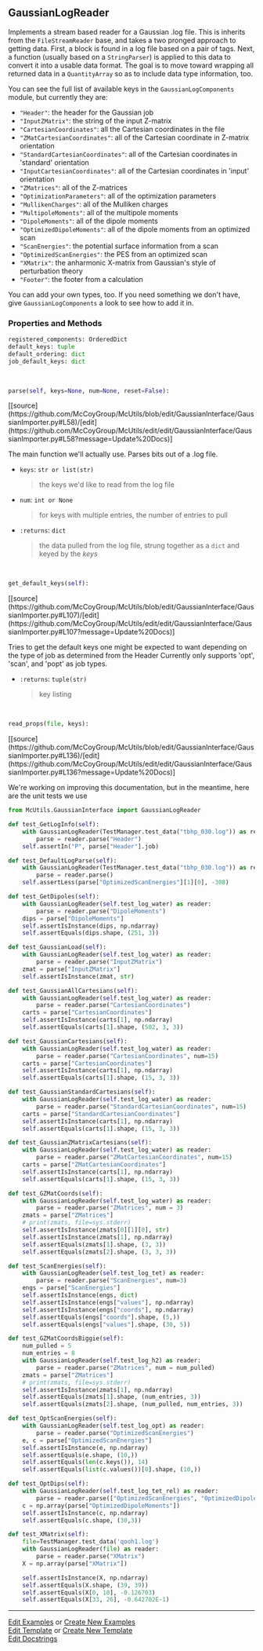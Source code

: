 ## <a id="McUtils.GaussianInterface.GaussianImporter.GaussianLogReader">GaussianLogReader</a>
Implements a stream based reader for a Gaussian .log file.
This is inherits from the `FileStreamReader` base, and takes a two pronged approach to getting data.
First, a block is found in a log file based on a pair of tags.
Next, a function (usually based on a `StringParser`) is applied to this data to convert it into a usable data format.
The goal is to move toward wrapping all returned data in a `QuantityArray` so as to include data type information, too.

You can see the full list of available keys in the `GaussianLogComponents` module, but currently they are:
* `"Header"`: the header for the Gaussian job
* `"InputZMatrix"`: the string of the input Z-matrix
* `"CartesianCoordinates"`: all the Cartesian coordinates in the file
* `"ZMatCartesianCoordinates"`: all of the Cartesian coordinate in Z-matrix orientation
* `"StandardCartesianCoordinates"`: all of the Cartesian coordinates in 'standard' orientation
* `"InputCartesianCoordinates"`: all of the Cartesian coordinates in 'input' orientation
* `"ZMatrices"`: all of the Z-matrices
* `"OptimizationParameters"`: all of the optimization parameters
* `"MullikenCharges"`: all of the Mulliken charges
* `"MultipoleMoments"`: all of the multipole moments
* `"DipoleMoments"`: all of the dipole moments
* `"OptimizedDipoleMoments"`: all of the dipole moments from an optimized scan
* `"ScanEnergies"`: the potential surface information from a scan
* `"OptimizedScanEnergies"`: the PES from an optimized scan
* `"XMatrix"`: the anharmonic X-matrix from Gaussian's style of perturbation theory
* `"Footer"`: the footer from a calculation

You can add your own types, too.
If you need something we don't have, give `GaussianLogComponents` a look to see how to add it in.

### Properties and Methods
```python
registered_components: OrderedDict
default_keys: tuple
default_ordering: dict
job_default_keys: dict
```
<a id="McUtils.GaussianInterface.GaussianImporter.GaussianLogReader.parse" class="docs-object-method">&nbsp;</a> 
```python
parse(self, keys=None, num=None, reset=False): 
```
<div class="docs-source-link" markdown="1">
[[source](https://github.com/McCoyGroup/McUtils/blob/edit/GaussianInterface/GaussianImporter.py#L58)/[edit](https://github.com/McCoyGroup/McUtils/edit/edit/GaussianInterface/GaussianImporter.py#L58?message=Update%20Docs)]
</div>

The main function we'll actually use. Parses bits out of a .log file.
- `keys`: `str or list(str)`
    >the keys we'd like to read from the log file
- `num`: `int or None`
    >for keys with multiple entries, the number of entries to pull
- `:returns`: `dict`
    >the data pulled from the log file, strung together as a `dict` and keyed by the _keys_

<a id="McUtils.GaussianInterface.GaussianImporter.GaussianLogReader.get_default_keys" class="docs-object-method">&nbsp;</a> 
```python
get_default_keys(self): 
```
<div class="docs-source-link" markdown="1">
[[source](https://github.com/McCoyGroup/McUtils/blob/edit/GaussianInterface/GaussianImporter.py#L107)/[edit](https://github.com/McCoyGroup/McUtils/edit/edit/GaussianInterface/GaussianImporter.py#L107?message=Update%20Docs)]
</div>

Tries to get the default keys one might be expected to want depending on the type of job as determined from the Header
        Currently only supports 'opt', 'scan', and 'popt' as job types.
- `:returns`: `tuple(str)`
    >key listing

<a id="McUtils.GaussianInterface.GaussianImporter.GaussianLogReader.read_props" class="docs-object-method">&nbsp;</a> 
```python
read_props(file, keys): 
```
<div class="docs-source-link" markdown="1">
[[source](https://github.com/McCoyGroup/McUtils/blob/edit/GaussianInterface/GaussianImporter.py#L136)/[edit](https://github.com/McCoyGroup/McUtils/edit/edit/GaussianInterface/GaussianImporter.py#L136?message=Update%20Docs)]
</div>

We're working on improving this documentation, but in the meantime, here are the unit tests we use

```python
from McUtils.GaussianInterface import GaussianLogReader

def test_GetLogInfo(self):
    with GaussianLogReader(TestManager.test_data("tbhp_030.log")) as reader:
        parse = reader.parse("Header")
    self.assertIn("P", parse["Header"].job)

def test_DefaultLogParse(self):
    with GaussianLogReader(TestManager.test_data("tbhp_030.log")) as reader:
        parse = reader.parse()
    self.assertLess(parse["OptimizedScanEnergies"][1][0], -308)

def test_GetDipoles(self):
    with GaussianLogReader(self.test_log_water) as reader:
        parse = reader.parse("DipoleMoments")
    dips = parse["DipoleMoments"]
    self.assertIsInstance(dips, np.ndarray)
    self.assertEquals(dips.shape, (251, 3))

def test_GaussianLoad(self):
    with GaussianLogReader(self.test_log_water) as reader:
        parse = reader.parse("InputZMatrix")
    zmat = parse["InputZMatrix"]
    self.assertIsInstance(zmat, str)

def test_GaussianAllCartesians(self):
    with GaussianLogReader(self.test_log_water) as reader:
        parse = reader.parse("CartesianCoordinates")
    carts = parse["CartesianCoordinates"]
    self.assertIsInstance(carts[1], np.ndarray)
    self.assertEquals(carts[1].shape, (502, 3, 3))

def test_GaussianCartesians(self):
    with GaussianLogReader(self.test_log_water) as reader:
        parse = reader.parse("CartesianCoordinates", num=15)
    carts = parse["CartesianCoordinates"]
    self.assertIsInstance(carts[1], np.ndarray)
    self.assertEquals(carts[1].shape, (15, 3, 3))

def test_GaussianStandardCartesians(self):
    with GaussianLogReader(self.test_log_water) as reader:
        parse = reader.parse("StandardCartesianCoordinates", num=15)
    carts = parse["StandardCartesianCoordinates"]
    self.assertIsInstance(carts[1], np.ndarray)
    self.assertEquals(carts[1].shape, (15, 3, 3))

def test_GaussianZMatrixCartesians(self):
    with GaussianLogReader(self.test_log_water) as reader:
        parse = reader.parse("ZMatCartesianCoordinates", num=15)
    carts = parse["ZMatCartesianCoordinates"]
    self.assertIsInstance(carts[1], np.ndarray)
    self.assertEquals(carts[1].shape, (15, 3, 3))

def test_GZMatCoords(self):
    with GaussianLogReader(self.test_log_water) as reader:
        parse = reader.parse("ZMatrices", num = 3)
    zmats = parse["ZMatrices"]
    # print(zmats, file=sys.stderr)
    self.assertIsInstance(zmats[0][1][0], str)
    self.assertIsInstance(zmats[1], np.ndarray)
    self.assertEquals(zmats[1].shape, (3, 3))
    self.assertEquals(zmats[2].shape, (3, 3, 3))

def test_ScanEnergies(self):
    with GaussianLogReader(self.test_log_tet) as reader:
        parse = reader.parse("ScanEnergies", num=3)
    engs = parse["ScanEnergies"]
    self.assertIsInstance(engs, dict)
    self.assertIsInstance(engs["values"], np.ndarray)
    self.assertIsInstance(engs["coords"], np.ndarray)
    self.assertEquals(engs["coords"].shape, (5,))
    self.assertEquals(engs["values"].shape, (30, 5))

def test_GZMatCoordsBiggie(self):
    num_pulled = 5
    num_entries = 8
    with GaussianLogReader(self.test_log_h2) as reader:
        parse = reader.parse("ZMatrices", num = num_pulled)
    zmats = parse["ZMatrices"]
    # print(zmats, file=sys.stderr)
    self.assertIsInstance(zmats[1], np.ndarray)
    self.assertEquals(zmats[1].shape, (num_entries, 3))
    self.assertEquals(zmats[2].shape, (num_pulled, num_entries, 3))

def test_OptScanEnergies(self):
    with GaussianLogReader(self.test_log_opt) as reader:
        parse = reader.parse("OptimizedScanEnergies")
    e, c = parse["OptimizedScanEnergies"]
    self.assertIsInstance(e, np.ndarray)
    self.assertEquals(e.shape, (10,))
    self.assertEquals(len(c.keys()), 14)
    self.assertEquals(list(c.values())[0].shape, (10,))

def test_OptDips(self):
    with GaussianLogReader(self.test_log_tet_rel) as reader:
        parse = reader.parse(["OptimizedScanEnergies", "OptimizedDipoleMoments"])
    c = np.array(parse["OptimizedDipoleMoments"])
    self.assertIsInstance(c, np.ndarray)
    self.assertEquals(c.shape, (30,3))

def test_XMatrix(self):
    file=TestManager.test_data('qooh1.log')
    with GaussianLogReader(file) as reader:
        parse = reader.parse("XMatrix")
    X = np.array(parse["XMatrix"])

    self.assertIsInstance(X, np.ndarray)
    self.assertEquals(X.shape, (39, 39))
    self.assertEquals(X[0, 10], -0.126703)
    self.assertEquals(X[33, 26], -0.642702E-1)

```



___

[Edit Examples](https://github.com/McCoyGroup/McUtils/edit/edit/ci/examples/McUtils/GaussianInterface/GaussianImporter/GaussianLogReader.md) or 
[Create New Examples](https://github.com/McCoyGroup/McUtils/new/edit/?filename=ci/examples/McUtils/GaussianInterface/GaussianImporter/GaussianLogReader.md) <br/>
[Edit Template](https://github.com/McCoyGroup/McUtils/edit/edit/ci/docs/McUtils/GaussianInterface/GaussianImporter/GaussianLogReader.md) or 
[Create New Template](https://github.com/McCoyGroup/McUtils/new/edit/?filename=ci/docs/templates/McUtils/GaussianInterface/GaussianImporter/GaussianLogReader.md) <br/>
[Edit Docstrings](https://github.com/McCoyGroup/McUtils/edit/edit/McUtils/GaussianInterface/GaussianImporter.py?message=Update%20Docs)